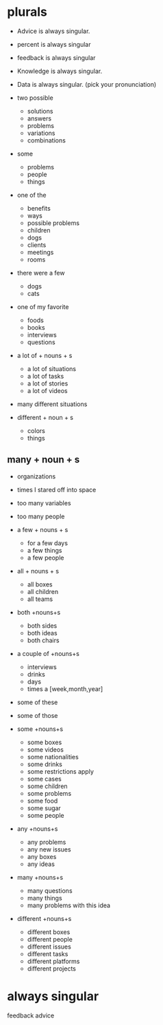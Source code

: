 # plurals 
* Advice is always singular.
* percent is always singular
* feedback is always singular
* Knowledge is always singular.
* Data is always singular. (pick your pronunciation)

* two possible
  * solutions
  * answers
  * problems
  * variations
  * combinations

* some
  * problems
  * people
  * things

* one of the 
  * benefits
  * ways
  * possible problems
  * children
  * dogs
  * clients
  * meetings
  * rooms
* there were a few
	* dogs
	* cats
* one of my favorite
  * foods
  * books
  * interviews
  * questions
* a lot of + nouns + s
  * a lot of situations
  * a lot of tasks
  * a lot of stories
  * a lot of videos
* many different situations
* different + noun + s
  * colors
  * things
## many + noun + s
  * organizations
  * times I stared off into space
  * too many variables
  * too many people
* a few + nouns + s
  * for a few days
  * a few things
  * a few people
* all + nouns + s
  * all boxes
  * all children
  * all teams
* both +nouns+s
  * both sides
  * both ideas
  * both chairs
* a couple of +nouns+s
  * interviews
  * drinks
  * days
  * times a [week,month,year]


* some of these
* some of those

* some +nouns+s
  * some boxes
  * some videos
  * some nationalities
  * some drinks
  * some restrictions apply
  * some cases
  * some children
  * some problems
  * some food
  * some sugar
  * some people
* any +nouns+s
  * any problems
  * any new issues
  * any boxes
  * any ideas
* many +nouns+s
  * many questions 
  * many things
  * many problems with this idea
* different +nouns+s
  * different boxes
  * different people
  * different issues
  * different tasks
  * different platforms
  * different projects


# always singular
feedback
advice